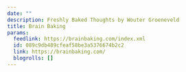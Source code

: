 ```yaml
---
date: ""
description: Freshly Baked Thoughts by Wouter Groeneveld
title: Brain Baking
params:
  feedlink: https://brainbaking.com/index.xml
  id: 089c9db489cfeaf58be3a5376674b2c2
  link: https://brainbaking.com/
  blogrolls: []
---
```


